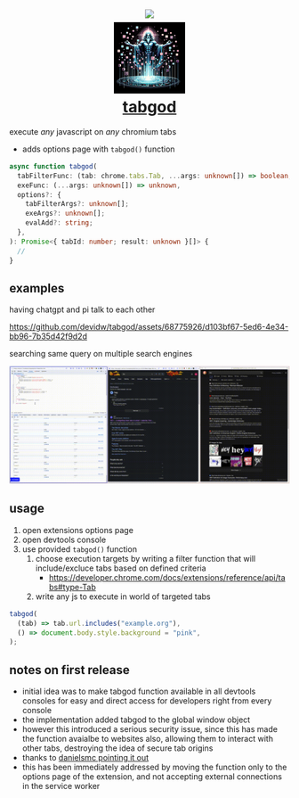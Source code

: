 <h1 align="center">
  <a href="https://chromewebstore.google.com/detail/hllgifenolhiihoihflfghkfaefpjdbg">
    <img src="https://storage.googleapis.com/web-dev-uploads/image/WlD8wC6g8khYWPJUsQceQkhXSlv1/UV4C4ybeBTsZt43U4xis.png" width="128">
    <br />
    <img src="./tabgod.png" width="128" height="128" />
    <br />
    tabgod
  </a>
</h1>

execute _any_ javascript on _any_ chromium tabs

- adds options page with `tabgod()` function

```ts
async function tabgod(
  tabFilterFunc: (tab: chrome.tabs.Tab, ...args: unknown[]) => boolean,
  exeFunc: (...args: unknown[]) => unknown,
  options?: {
    tabFilterArgs?: unknown[];
    exeArgs?: unknown[];
    evalAdd?: string;
  },
): Promise<{ tabId: number; result: unknown }[]> {
  //
}
```

## examples

having chatgpt and pi talk to each other

https://github.com/devidw/tabgod/assets/68775926/d103bf67-5ed6-4e34-bb96-7b35d42f9d2d

searching same query on multiple search engines

![](./examples/search/demo.gif)

## usage

1. open extensions options page
2. open devtools console
3. use provided `tabgod()` function
   1. choose execution targets by writing a filter function that will
      include/excluce tabs based on defined criteria
      - https://developer.chrome.com/docs/extensions/reference/api/tabs#type-Tab
   2. write any js to execute in world of targeted tabs

```js
tabgod(
  (tab) => tab.url.includes("example.org"),
  () => document.body.style.background = "pink",
);
```

## notes on first release

- initial idea was to make tabgod function available in all devtools consoles
  for easy and direct access for developers right from every console
- the implementation added tabgod to the global window object
- however this introduced a serious security issue, since this has made the
  function avaialbe to websites also, allowing them to interact with other tabs,
  destroying the idea of secure tab origins
- thanks to
  [danielsmc pointing it out](https://github.com/devidw/tabgod/issues/1#issue-2124285330)
- this has been immediately addressed by moving the function only to the options
  page of the extension, and not accepting external connections in the service
  worker
